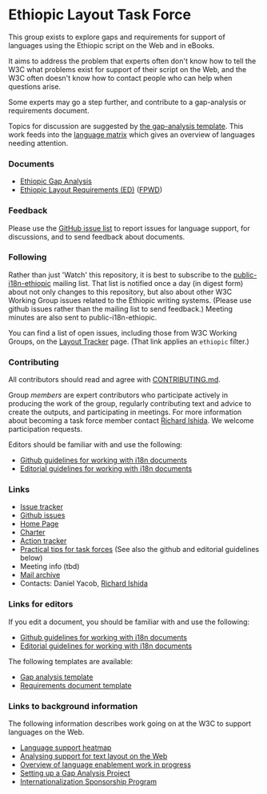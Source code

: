 # Ethiopic Layout Task Force

This group exists to explore gaps and requirements for support of languages using the Ethiopic script on the Web and in eBooks.

It aims to address the problem that experts often don't know how to tell the W3C what problems exist for support of their script on the Web, and the W3C often doesn't know how to contact people who can help when questions arise.

Some experts may go a step further, and contribute to a gap-analysis or requirements document.

Topics for discussion are suggested by [the gap-analysis template](http://w3c.github.io/i18n-activity/templates/gap-analysis/gap-analysis_template.html). This work feeds into the [language matrix](http://w3c.github.io/typography/gap-analysis/language-matrix.html) which gives an overview of languages needing attention.

### Documents
- [Ethiopic Gap Analysis](https://w3c.github.io/elreq/gap-analysis/)
- [Ethiopic Layout Requirements (ED)](https://w3c.github.io/elreq/) ([FPWD](https://www.w3.org/TR/elreq/))

### Feedback
Please use the [GitHub issue list](https://github.com/w3c/elreq/issues) to report issues for language support, for discussions, and to send feedback about documents.

### Following
Rather than just 'Watch' this repository, it is best to subscribe to the [public-i18n-ethiopic](https://lists.w3.org/Archives/Public/public-i18n-ethiopic/) mailing list. That list is notified once a day (in digest form) about not only changes to this repository, but also about other W3C Working Group issues related to the Ethiopic writing systems. (Please use github issues rather than the mailing list to send feedback.)  Meeting minutes are also sent to public-i18n-ethiopic.

You can find a list of open issues, including those from W3C Working Groups, on the [Layout Tracker](http://w3c.github.io/i18n-activity/textlayout/?filter=ethiopic) page. (That link applies an `ethiopic` filter.)

### Contributing

All contributors should read and agree with [CONTRIBUTING.md](https://github.com/w3c/hlreq/blob/gh-pages/CONTRIBUTING.md).

Group _members_ are expert contributors who participate actively in producing the work of the group, regularly contributing text and advice to create the outputs, and participating in meetings. For more information about becoming a task force member contact [Richard Ishida](mailto:ishida@w3.org). We welcome participation requests.

Editors should be familiar with and use the following:

- [Github guidelines for working with i18n documents](http://w3c.github.io/i18n-activity/guidelines/github)
- [Editorial guidelines for working with i18n documents](http://w3c.github.io/i18n-activity/guidelines/editing)


### Links
- [Issue tracker](http://w3c.github.io/i18n-activity/textlayout/?filter=ethiopic)
- [Github issues](https://github.com/w3c/elreq/issues)
- [Home Page](https://w3c.github.io/elreq/homepage/)
- [Charter](http://w3c.github.io/alreq/charter/)
- [Action tracker](https://www.w3.org/International/groups/arabic-layout/track/actions/open)
- [Practical tips for task forces](https://w3c.github.io/i18n-activity/guidelines/process.html) (See also the github and editorial guidelines below)
- Meeting info (tbd)
- [Mail archive](https://lists.w3.org/Archives/Public/public-i18n-ethiopic/)
- Contacts: Daniel Yacob, [Richard Ishida](mailto:ishida@w3.org)

### Links for editors
If you edit a document, you should be familiar with and use the following:

- [Github guidelines for working with i18n documents](http://w3c.github.io/i18n-activity/guidelines/github)
- [Editorial guidelines for working with i18n documents](http://w3c.github.io/i18n-activity/guidelines/editing)

The following templates are available:
- [Gap analysis template](http://w3c.github.io/i18n-activity/templates/gap-analysis/gap-analysis_template.html)
- [Requirements document template](http://w3c.github.io/i18n-activity/templates/lreq_doc/gap-analysis_template.html)

### Links to background information
The following information describes work going on at the W3C to support languages on the Web.
- [Language support heatmap](http://w3c.github.io/typography/gap-analysis/language-matrix.html)
- [Analysing support for text layout on the Web](https://github.com/w3c/i18n-discuss/wiki/Analysing-support-for-text-layout-on-the-Web)
- [Overview of language enablement work in progress](https://www.w3.org/International/layout)
- [Setting up a Gap Analysis Project](https://github.com/w3c/typography/wiki/Setting-up-a-Gap-Analysis-Project)
- [Internationalization Sponsorship Program](https://www.w3.org/International/sponsorship/)
